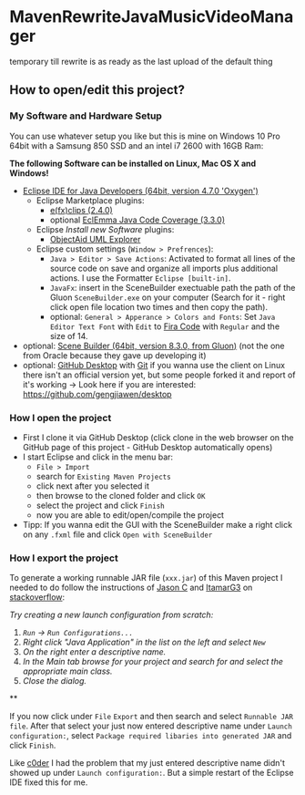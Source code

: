 # MavenRewriteJavaMusicVideoManager
temporary till rewrite is as ready as the last upload of the default thing

## How to open/edit this project?

### My Software and Hardware Setup

You can use whatever setup you like but this is mine on Windows 10 Pro 64bit with a Samsung 850 SSD and an intel i7 2600 with 16GB Ram:

**The following Software can be installed on Linux, Mac OS X and Windows!**

- [Eclipse IDE for Java Developers (64bit, version 4.7.0 'Oxygen')](https://www.eclipse.org/downloads/)
  - Eclipse Marketplace plugins:
    - [e(fx)clips (2.4.0)](http://marketplace.eclipse.org/content/efxclipse)
    - optional [EclEmma Java Code Coverage (3.3.0)](http://marketplace.eclipse.org/content/eclemma-java-code-coverage)
  - Eclipse *Install new Software* plugins:
    - [ObjectAid UML Explorer](http://www.objectaid.com/update/current)
  - Eclipse custom settings (`Window > Prefrences`):
    - `Java > Editor > Save Actions`: Activated to format all lines of the source code on save and organize all imports plus additional actions. I use the Formatter `Eclipse [built-in]`.
    - `JavaFx`: insert in the SceneBuilder exectuable path the path of the Gluon `SceneBuilder.exe` on your computer (Search for it - right click open file location two times and then copy the path).
    - optional: `General > Apperance > Colors and Fonts`: Set `Java Editor Text Font` with `Edit` to [Fira Code](https://github.com/tonsky/FiraCode) with `Regular` and the size of 14.
- optional: [Scene Builder (64bit, version 8.3.0, from Gluon)](http://gluonhq.com/products/scene-builder/) (not the one from Oracle because they gave up developing it)
- optional: [GitHub Desktop](https://desktop.github.com/) with [Git](https://git-scm.com/downloads)
  if you wanna use the client on Linux there isn't an official version yet, but some people forked it and report of it's working -> Look here if you are interested: https://github.com/gengjiawen/desktop

### How I open the project

- First I clone it via GitHub Desktop (click clone in the web browser on the GitHub page of this project - GitHub Desktop automatically opens)
- I start Eclipse and click in the menu bar:
  - `File > Import`
  - search for `Existing Maven Projects`
  - click next after you selected it
  - then browse to the cloned folder and click `OK`
  - select the project and click `Finish`
  - now you are able to edit/open/compile the project
- Tipp: If you wanna edit the GUI with the SceneBuilder make a right click on any `.fxml` file and click `Open with SceneBuilder`

### How I export the project

To generate a working runnable JAR file (`xxx.jar`) of this Maven project I needed to do follow the instructions of [Jason C](https://stackoverflow.com/users/616460/jason-c) and [ItamarG3](https://stackoverflow.com/users/3625036/itamarg3) on [stackoverflow](https://stackoverflow.com/a/18218809/7827128):

*Try creating a new launch configuration from scratch:*

1. *`Run` -> `Run Configurations...`*
2. *Right click "Java Application" in the list on the left and select `New`*
3. *On the right enter a descriptive name.*
4. *In the Main tab browse for your project and search for and select the appropriate main class.*
5. *Close the dialog.*

**

If you now click under `File` `Export` and then search and select `Runnable JAR file`. After that select your just now entered descriptive name under `Launch configuration:`, select `Package required libaries into generated JAR` and click `Finish`.

Like [c0der](https://stackoverflow.com/a/43454265/7827128) I had the problem that my just entered descriptive name didn't showed up under `Launch configuration:`. But a simple restart of the Eclipse IDE fixed this for me.